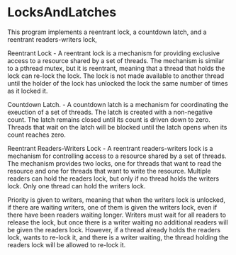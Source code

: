 # LocksAndLatches
This program implements a reentrant lock, a countdown latch, and a reentrant readers-writers lock, 


Reentrant Lock - 
A reentrant lock is a mechanism for providing exclusive access to a resource shared by a set of threads. The mechanism is similar to a pthread mutex, but it is reentrant, meaning that a thread that holds the lock can re-lock the lock. The lock is not made available to another thread until the holder of the lock has unlocked the lock the same number of times as it locked it.


Countdown Latch. - 
A countdown latch is a mechanism for coordinating the exeuction of a set of threads. The latch is created with a non-negative count. The latch remains closed until its count is driven down to zero. Threads that wait on the latch will be blocked until the latch opens when its count reaches zero.



Reentrant Readers-Writers Lock - 
A reentrant readers-writers lock is a mechanism for controlling access to a resource shared by a set of threads. The mechanism provides two locks, one for threads that want to read the resource and one for threads that want to write the resource. Multiple readers can hold the readers lock, but only if no thread holds the writers lock. Only one thread can hold the writers lock.

Priority is given to writers, meaning that when the writers lock is unlocked, if there are waiting writers, one of them is given the writers lock, even if there have been readers waiting longer. Writers must wait for all readers to release the lock, but once there is a writer waiting no additional readers will be given the readers lock. However, if a thread already holds the readers lock, wants to re-lock it, and there is a writer waiting, the thread holding the readers lock will be allowed to re-lock it.



